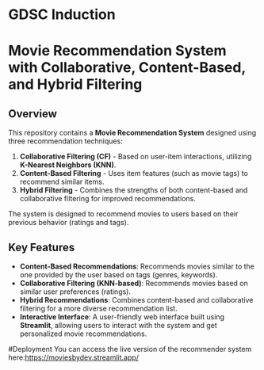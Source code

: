 # GDSC Induction
# Movie Recommendation System with Collaborative, Content-Based, and Hybrid Filtering

## Overview

This repository contains a **Movie Recommendation System** designed using three recommendation techniques:
1. **Collaborative Filtering (CF)** - Based on user-item interactions, utilizing **K-Nearest Neighbors (KNN)**.
2. **Content-Based Filtering** - Uses item features (such as movie tags) to recommend similar items.
3. **Hybrid Filtering** - Combines the strengths of both content-based and collaborative filtering for improved recommendations.

The system is designed to recommend movies to users based on their previous behavior (ratings and tags).

## Key Features

- **Content-Based Recommendations**: Recommends movies similar to the one provided by the user based on tags (genres, keywords).
- **Collaborative Filtering (KNN-based)**: Recommends movies based on similar user preferences (ratings).
- **Hybrid Recommendations**: Combines content-based and collaborative filtering for a more diverse recommendation list.
- **Interactive Interface**: A user-friendly web interface built using **Streamlit**, allowing users to interact with the system and get personalized movie recommendations.

#Deployment
You can access the live version of the recommender system here:https://moviesbydev.streamlit.app/
